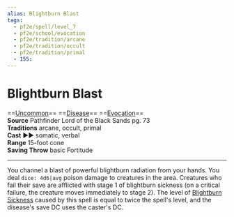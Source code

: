 ```yaml
---
alias: Blightburn Blast
tags:
  - pf2e/spell/level_7
  - pf2e/school/evocation
  - pf2e/tradition/arcane
  - pf2e/tradition/occult
  - pf2e/tradition/primal
  - 155:
---
```


# Blightburn Blast

==[Uncommon](../../../Traits/Uncommon.md)== ==[Disease](../../../Traits/Disease.md)== ==[Evocation](../../../Traits/Evocation.md)==  
__Source__ Pathfinder Lord of the Black Sands pg. 73  
**Traditions** arcane, occult, primal  
**Cast** ►► somatic, verbal  
**Range** 15-foot cone  
**Saving Throw** basic Fortitude

---

You channel a blast of powerful blightburn radiation from your hands. You deal `dice: 4d6|avg` poison damage to creatures in the area. Creatures who fail their save are afflicted with stage 1 of blightburn sickness (on a critical failure, the creature moves immediately to stage 2). The level of [Blightburn Sickness](../../../Afflictions/Diseases/Blightburn%20Sickness.md) caused by this spell is equal to twice the spell's level, and the disease's save DC uses the caster's DC.
